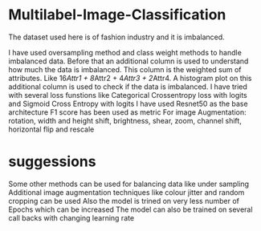 # Multilabel-Image-Classification
The dataset used here is of fashion industry and it is imbalanced.

I have used oversampling method and class weight methods to handle imbalanced data. Before that an additional column is used to understand how much the data is imbalanced. This column is the weighted sum of attributes. Like 16*Attr1 + 8*Attr2 + 4*Attr3 + 2*Attr4. A histogram plot on this additional column is used to check if the data is imbalanced.
I have tried with several loss funstions like Categorical Crossentropy loss with logits and Sigmoid Cross Entropy with logits
I have used Resnet50 as the base architecture
F1 score has been used as metric
For image Augmentation: rotation, width and height shift, brightness, shear, zoom, channel shift, horizontal flip and rescale

# suggessions
Some other methods can be used for balancing data like under sampling 
Additional image augmentation techniques like colour jitter and random cropping can be used
Also the model is trined on very less number of Epochs which can be increased
The model can also be trained on several call backs with changing learning rate
